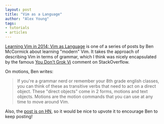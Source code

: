 ```yaml
---
layout: post
title: "Vim as a Language"
author: "Alex Young"
tags: 
- tutorials
- articles
---
```


[Learning Vim in 2014: Vim as Language](http://benmccormick.org/2014/07/02/learning-vim-in-2014-vim-as-language/) is one of a series of posts by Ben McCormick about learning "modern" Vim.  It takes the approach of describing Vim in terms of grammar, which I think was nicely encapsulated by the famous [You Don't Grok Vi](http://stackoverflow.com/a/1220118/306167) comment on StackOverflow.

On motions, Ben writes:

> If you're a grammar nerd or remember your 8th grade english classes, you can think of these as transitive verbs that need to act on a direct object. These "direct objects" come in 2 forms, motions and text objects. Motions are the motion commands that you can use at any time to move around Vim.

Also, the [post is on HN](https://news.ycombinator.com/item?id=7976493), so it would be nice to upvote it to encourage Ben to keep posting!
